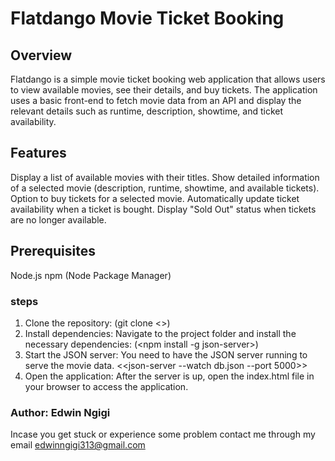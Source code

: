 # Flatdango Movie Ticket Booking
## Overview
Flatdango is a simple movie ticket booking web application that allows users to view available movies, see their details, and buy tickets. The application uses a basic front-end to fetch movie data from an API and display the relevant details such as runtime, description, showtime, and ticket availability.

## Features
Display a list of available movies with their titles.
Show detailed information of a selected movie (description, runtime, showtime, and available tickets).
Option to buy tickets for a selected movie.
Automatically update ticket availability when a ticket is bought.
Display "Sold Out" status when tickets are no longer available.

## Prerequisites
Node.js
npm (Node Package Manager)

 ### steps
1. Clone the repository: (git clone <<code-challenge-3>>)
2. Install dependencies: Navigate to the project folder and install the necessary dependencies: (<npm install -g json-server>)  
3. Start the JSON server: You need to have the JSON server running to serve the movie data. <<json-server --watch db.json --port 5000>>
4. Open the application: After the server is up, open the index.html file in your browser to access the application.


### Author: Edwin Ngigi
Incase you get stuck or experience some problem contact me through my email edwinngigi313@gmail.com
